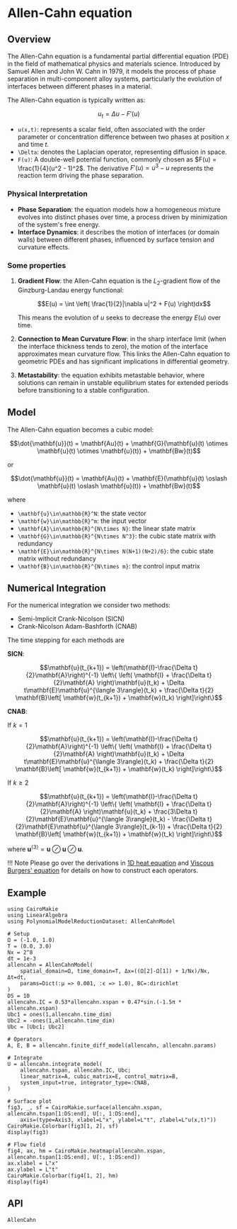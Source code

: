# Allen-Cahn equation

## Overview

The Allen-Cahn equation is a fundamental partial differential equation (PDE) in the field of mathematical physics and materials science. Introduced by Samuel Allen and John W. Cahn in 1979, it models the process of phase separation in multi-component alloy systems, particularly the evolution of interfaces between different phases in a material.

The Allen-Cahn equation is typically written as:

```math
u_t = \Delta u - F'(u)
```

- ``u(x,t)``: represents a scalar field, often associated with the order parameter or concentration difference between two phases at position $x$ and time $t$.
- ``\Delta``: denotes the Laplacian operator, representing diffusion in space.
- ``F(u)``: A double-well potential function, commonly chosen as $F(u) = \frac{1}{4}(u^2 - 1)^2$. The derivative $F'(u)=u^3-u$ represents the reaction term driving the phase separation.

### Physical Interpretation

- __Phase Separation__: the equation models how a homogeneous mixture evolves into distinct phases over time, a process driven by minimization of the system's free energy.
- __Interface Dynamics__: it describes the motion of interfaces (or domain walls) between different phases, influenced by surface tension and curvature effects.

### Some properties

1. __Gradient Flow__: the Allen-Cahn equation is the $L_2$-gradient flow of the Ginzburg-Landau energy functional:

    ```math
    E(u) = \int \left( \frac{1}{2}|\nabla u|^2 + F(u) \right)dx
    ```

    This means the evolution of $u$ seeks to decrease the energy $E(u)$ over time.
2. __Connection to Mean Curvature Flow__: in the sharp interface limit (when the interface thickness tends to zero), the motion of the interface approximates mean curvature flow. This links the Allen-Cahn equation to geometric PDEs and has significant implications in differential geometry.
3. __Metastability__: the equation exhibits metastable behavior, where solutions can remain in unstable equilibrium states for extended periods before transitioning to a stable configuration.

## Model

The Allen-Cahn equation becomes a cubic model:

```math
\dot{\mathbf{u}}(t) = \mathbf{Au}(t) + \mathbf{G}(\mathbf{u}(t) \otimes \mathbf{u}(t) \otimes \mathbf{u}(t)) + \mathbf{Bw}(t)
```

or 

```math
\dot{\mathbf{u}}(t) = \mathbf{Au}(t) + \mathbf{E}(\mathbf{u}(t) \oslash \mathbf{u}(t) \oslash \mathbf{u}(t)) + \mathbf{Bw}(t)
```

where
- ``\mathbf{u}\in\mathbb{R}^N``: the state vector
- ``\mathbf{w}\in\mathbb{R}^m``: the input vector
- ``\mathbf{A}\in\mathbb{R}^{N\times N}``: the linear state matrix
- ``\mathbf{G}\in\mathbb{R}^{N\times N^3}``: the cubic state matrix with redundancy
- ``\mathbf{E}\in\mathbb{R}^{N\times N(N+1)(N+2)/6}``: the cubic state matrix without redundancy
- ``\mathbf{B}\in\mathbb{R}^{N\times m}``: the control input matrix

## Numerical Integration

For the numerical integration we consider two methods:
- Semi-Implicit Crank-Nicolson (SICN)
- Crank-Nicolson Adam-Bashforth (CNAB)

The time stepping for each methods are 

__SICN__:

```math
\mathbf{u}(t_{k+1}) = \left(\mathbf{I}-\frac{\Delta t}{2}\mathbf{A}\right)^{-1} \left\{ \left( \mathbf{I} + \frac{\Delta t}{2}\mathbf{A} \right)\mathbf{u}(t_k) + \Delta t\mathbf{E}\mathbf{u}^{\langle 3\rangle}(t_k) + \frac{\Delta t}{2} \mathbf{B}\left[ \mathbf{w}(t_{k+1}) + \mathbf{w}(t_k) \right]\right\}
```

__CNAB__:

If $k=1$

```math
\mathbf{u}(t_{k+1}) = \left(\mathbf{I}-\frac{\Delta t}{2}\mathbf{A}\right)^{-1} \left\{ \left( \mathbf{I} + \frac{\Delta t}{2}\mathbf{A} \right)\mathbf{u}(t_k) + \Delta t\mathbf{E}\mathbf{u}^{\langle 3\rangle}(t_k) + \frac{\Delta t}{2} \mathbf{B}\left[ \mathbf{w}(t_{k+1}) + \mathbf{w}(t_k) \right]\right\}
```

If $k\geq 2$

```math
\mathbf{u}(t_{k+1}) = \left(\mathbf{I}-\frac{\Delta t}{2}\mathbf{A}\right)^{-1} \left\{ \left( \mathbf{I} + \frac{\Delta t}{2}\mathbf{A} \right)\mathbf{u}(t_k) + \frac{3\Delta t}{2}\mathbf{E}\mathbf{u}^{\langle 3\rangle}(t_k) - \frac{\Delta t}{2}\mathbf{E}\mathbf{u}^{\langle 3\rangle}(t_{k-1}) + \frac{\Delta t}{2} \mathbf{B}\left[ \mathbf{w}(t_{k+1}) + \mathbf{w}(t_k) \right]\right\}
```

where $\mathbf{u}^{\langle 3 \rangle}=\mathbf{u} \oslash \mathbf{u} \oslash \mathbf{u}$.

!!! Note
    Please go over the derivations in [1D heat equation](heat1d.md) and [Viscous Burgers' equation](burgers.md) for details on how to construct each operators.

## Example

```@example AllenCahn
using CairoMakie
using LinearAlgebra
using PolynomialModelReductionDataset: AllenCahnModel

# Setup
Ω = (-1.0, 1.0)
T = (0.0, 3.0)
Nx = 2^8
dt = 1e-3
allencahn = AllenCahnModel(
    spatial_domain=Ω, time_domain=T, Δx=((Ω[2]-Ω[1]) + 1/Nx)/Nx, Δt=dt, 
    params=Dict(:μ => 0.001, :ϵ => 1.0), BC=:dirichlet
)
DS = 10
allencahn.IC = 0.53*allencahn.xspan + 0.47*sin.(-1.5π * allencahn.xspan)
Ubc1 = ones(1,allencahn.time_dim)
Ubc2 = -ones(1,allencahn.time_dim)
Ubc = [Ubc1; Ubc2]

# Operators
A, E, B = allencahn.finite_diff_model(allencahn, allencahn.params)

# Integrate
U = allencahn.integrate_model(
    allencahn.tspan, allencahn.IC, Ubc; 
    linear_matrix=A, cubic_matrix=E, control_matrix=B,
    system_input=true, integrator_type=:CNAB,
)

# Surface plot
fig3, _, sf = CairoMakie.surface(allencahn.xspan, allencahn.tspan[1:DS:end], U[:, 1:DS:end], 
    axis=(type=Axis3, xlabel=L"x", ylabel=L"t", zlabel=L"u(x,t)"))
CairoMakie.Colorbar(fig3[1, 2], sf)
display(fig3)
```

```@example AllenCahn
# Flow field
fig4, ax, hm = CairoMakie.heatmap(allencahn.xspan, allencahn.tspan[1:DS:end], U[:, 1:DS:end])
ax.xlabel = L"x"
ax.ylabel = L"t"
CairoMakie.Colorbar(fig4[1, 2], hm)
display(fig4)
```

## API

```@docs
AllenCahn
```